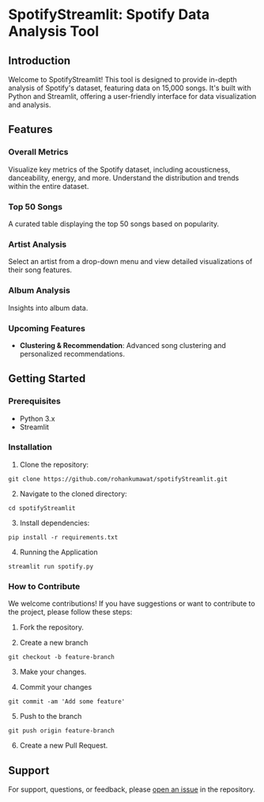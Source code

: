 # SpotifyStreamlit: Spotify Data Analysis Tool

## Introduction

Welcome to SpotifyStreamlit! This tool is designed to provide in-depth analysis of Spotify's dataset, featuring data on 15,000 songs. It's built with Python and Streamlit, offering a user-friendly interface for data visualization and analysis.

## Features

### Overall Metrics

Visualize key metrics of the Spotify dataset, including acousticness, danceability, energy, and more.
Understand the distribution and trends within the entire dataset.

### Top 50 Songs
A curated table displaying the top 50 songs based on popularity.

### Artist Analysis
Select an artist from a drop-down menu and view detailed visualizations of their song features.

### Album Analysis
Insights into album data.

### Upcoming Features

- **Clustering & Recommendation**: Advanced song clustering and personalized recommendations.

## Getting Started

### Prerequisites
- Python 3.x
- Streamlit

### Installation
1. Clone the repository:
```
git clone https://github.com/rohankumawat/spotifyStreamlit.git
```
2. Navigate to the cloned directory:
```
cd spotifyStreamlit
```
3. Install dependencies:
```
pip install -r requirements.txt
```
4. Running the Application
```
streamlit run spotify.py
```

### How to Contribute

We welcome contributions! If you have suggestions or want to contribute to the project, please follow these steps:

1. Fork the repository.

2. Create a new branch
```
git checkout -b feature-branch
```
3. Make your changes.

4. Commit your changes
```
git commit -am 'Add some feature'
```
5. Push to the branch
```
git push origin feature-branch
```
6. Create a new Pull Request.

## Support

For support, questions, or feedback, please [open an issue](https://github.com/rohankumawat/spotifyStreamlit/issues) in the repository.
